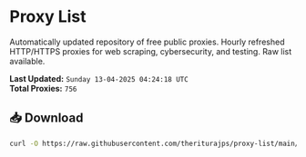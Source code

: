 # Proxy List

Automatically updated repository of free public proxies. Hourly refreshed HTTP/HTTPS proxies for web scraping, cybersecurity, and testing. Raw list available.

**Last Updated:** `Sunday 13-04-2025 04:24:18 UTC`  
**Total Proxies:** `756`

## 📥 Download
```bash
curl -O https://raw.githubusercontent.com/theriturajps/proxy-list/main/proxies.txt
